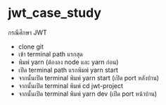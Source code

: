 # jwt_case_study
กรณีศึกษา JWT

- clone git
- เข้า terminal path แรกสุด
- พิมพ์ yarn (ต้องลง node และ yarn ก่อน)
- เปิด terminal path แรกพิมพ์ yarn start
- จากนั้นเปิด terminal พิมพ์ yarn start (เปิด port หลังบ้าน)
- จากนั้นเปิด terminal พิมพ์ cd jwt-project
- จากนั้นเปิด terminal พิมพ์ yarn dev  (เปิด port หน้าบ้าน)
